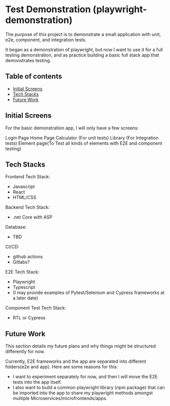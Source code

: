 # Test Demonstration (playwright-demonstration)

The purpose of this project is to demonstrate a small application with unit, e2e, component, and integration tests.

It began as a demonstration of playwright, but now I want to use it for a full testing demonstration, and as practice building
a basic full stack app that demonstrates testing.

## Table of contents

* [Initial Screens](#Initial-Screens)
* [Tech Stacks](#Tech-Stacks)
* [Future Work](#Future-Work)

## Initial Screens
For the basic demonstration app, I will only have a few screens:

Login Page
Home Page
Calculator (For unit tests)
Library (For Integration tests)
Element page(To Test all kinds of elements with E2E and component testing)


## Tech Stacks

Frontend Tech Stack:
- Javascript
- React
- HTML/CSS

Backend Tech Stack:
- .net Core with ASP

Database:
- TBD

CI/CD:
- github actions
- Gitlabs?


E2E Tech Stack:
- Playwright
- Typescript
- (I may provide examples of Pytest/Selenium and Cypress frameworks at a later date)

Component Test Tech Stack:
- RTL or Cypress

## Future Work
This section details my future plans and why things might be structured differently for now.

Currently, E2E frameworks and the app are separated into different folders(e2e and app). Here are some reasons for this:
- I want to experiment separately for now, and then I will move the E2E tests into the app itself.
- I also want to build a common playwright library (npm package) that can be imported into the app 
to share my playwright methods amongst multiple Microservices/microfrontends/apps.


